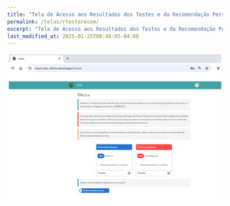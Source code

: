 ```yaml
---
title: "Tela de Acesso aos Resultados dos Testes e da Recomendação Personalizada do Aluno"
permalink: /telas/rtesterecom/
excerpt: "Tela de Acesso aos Resultados dos Testes e da Recomendação Personalizada do Aluno"
last_modified_at: 2025-01-25T08:48:05-04:00
---
```


![telas](/assets/images/tela29.PNG)